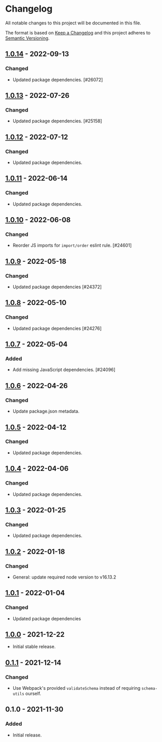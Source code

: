 # Changelog

All notable changes to this project will be documented in this file.

The format is based on [Keep a Changelog](https://keepachangelog.com/en/1.0.0/)
and this project adheres to [Semantic Versioning](https://semver.org/spec/v2.0.0.html).

## [1.0.14] - 2022-09-13
### Changed
- Updated package dependencies. [#26072]

## [1.0.13] - 2022-07-26
### Changed
- Updated package dependencies. [#25158]

## [1.0.12] - 2022-07-12
### Changed
- Updated package dependencies.

## [1.0.11] - 2022-06-14
### Changed
- Updated package dependencies.

## [1.0.10] - 2022-06-08
### Changed
- Reorder JS imports for `import/order` eslint rule. [#24601]

## [1.0.9] - 2022-05-18
### Changed
- Updated package dependencies [#24372]

## [1.0.8] - 2022-05-10
### Changed
- Updated package dependencies [#24276]

## [1.0.7] - 2022-05-04
### Added
- Add missing JavaScript dependencies. [#24096]

## [1.0.6] - 2022-04-26
### Changed
- Update package.json metadata.

## [1.0.5] - 2022-04-12
### Changed
- Updated package dependencies.

## [1.0.4] - 2022-04-06
### Changed
- Updated package dependencies.

## [1.0.3] - 2022-01-25
### Changed
- Updated package dependencies.

## [1.0.2] - 2022-01-18
### Changed
- General: update required node version to v16.13.2

## [1.0.1] - 2022-01-04
### Changed
- Updated package dependencies

## [1.0.0] - 2021-12-22

- Initial stable release.

## [0.1.1] - 2021-12-14
### Changed
- Use Webpack's provided `validateSchema` instead of requiring `schema-utils` ourself.

## 0.1.0 - 2021-11-30
### Added
- Initial release.

[1.0.14]: https://github.com/Automattic/remove-asset-webpack-plugin/compare/v1.0.13...v1.0.14
[1.0.13]: https://github.com/Automattic/remove-asset-webpack-plugin/compare/v1.0.12...v1.0.13
[1.0.12]: https://github.com/Automattic/remove-asset-webpack-plugin/compare/v1.0.11...v1.0.12
[1.0.11]: https://github.com/Automattic/remove-asset-webpack-plugin/compare/v1.0.10...v1.0.11
[1.0.10]: https://github.com/Automattic/remove-asset-webpack-plugin/compare/v1.0.9...v1.0.10
[1.0.9]: https://github.com/Automattic/remove-asset-webpack-plugin/compare/v1.0.8...v1.0.9
[1.0.8]: https://github.com/Automattic/remove-asset-webpack-plugin/compare/v1.0.7...v1.0.8
[1.0.7]: https://github.com/Automattic/remove-asset-webpack-plugin/compare/v1.0.6...v1.0.7
[1.0.6]: https://github.com/Automattic/remove-asset-webpack-plugin/compare/v1.0.5...v1.0.6
[1.0.5]: https://github.com/Automattic/remove-asset-webpack-plugin/compare/v1.0.4...v1.0.5
[1.0.4]: https://github.com/Automattic/remove-asset-webpack-plugin/compare/v1.0.3...v1.0.4
[1.0.3]: https://github.com/Automattic/remove-asset-webpack-plugin/compare/v1.0.2...v1.0.3
[1.0.2]: https://github.com/Automattic/remove-asset-webpack-plugin/compare/v1.0.1...v1.0.2
[1.0.1]: https://github.com/Automattic/remove-asset-webpack-plugin/compare/v1.0.0...v1.0.1
[1.0.0]: https://github.com/Automattic/remove-asset-webpack-plugin/compare/v0.1.1...v1.0.0
[0.1.1]: https://github.com/Automattic/remove-asset-webpack-plugin/compare/v0.1.0...v0.1.1

